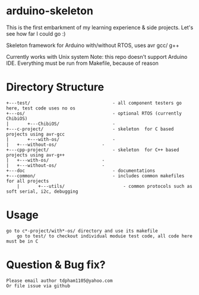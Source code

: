 # arduino-skeleton
This is the first embarkment of my learning experience & side projects. Let's see how far I could go :)

Skeleton framework for Arduino with/without RTOS, uses avr gcc/ g++

Currently works with Unix system
Note: this repo doesn't support Arduino IDE. Everything must be run from Makefile, because of reason

# Directory Structure
	+---test/                               - all component testers go here, test code uses no os
	+---os/                                 - optional RTOS (currently ChibiOS)
	|       +---ChibiOS/                    - 
	+---c-project/                          - skeleton  for C based projects using avr-gcc
	|       +---with-os/                    -
	|	+---without-os/                 -
	+---cpp-project/                        - skeleton  for C++ based projects using avr-g++
	|	+---with-os/                    -
	|	+---without-os/                 -
	+---doc                                 - documentations
	+---common/                             - includes common makefiles for all projects
        |       +---utils/                      - common protocols such as soft serial, i2c, debugging
	
# Usage
	go to c*-project/with*-os/ directory and use its makefile
        go to test/ to checkout individual moduie test code, all code here must be in C
	
# Question & Bug fix?
	Please email author tdpham1105@yahoo.com
	Or file issue via github

